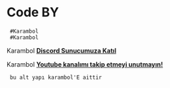 # Code BY

     #Karambol
     #Karambol

 Karambol [**Discord Sunucumuza Katıl**](https://discord.gg/qpjkHFRjgU)

Karambol [**Youtube kanalımı takip etmeyi unutmayın!**](https://www.youtube.com/channel/UCcKeW0mWdjROvuIF8zn-7uw)

     bu alt yapı karambol'E aittir
